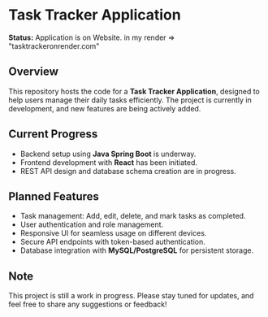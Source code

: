 # Task Tracker Application

**Status:** Application is on Website. in my render => "tasktrackeronrender.com"

## Overview

This repository hosts the code for a **Task Tracker Application**, designed to help users manage their daily tasks efficiently. The project is currently in development, and new features are being actively added.

## Current Progress

- Backend setup using **Java Spring Boot** is underway.
- Frontend development with **React** has been initiated.
- REST API design and database schema creation are in progress.

## Planned Features

- Task management: Add, edit, delete, and mark tasks as completed.
- User authentication and role management.
- Responsive UI for seamless usage on different devices.
- Secure API endpoints with token-based authentication.
- Database integration with **MySQL/PostgreSQL** for persistent storage.

## Note

This project is still a work in progress. Please stay tuned for updates, and feel free to share any suggestions or feedback!
